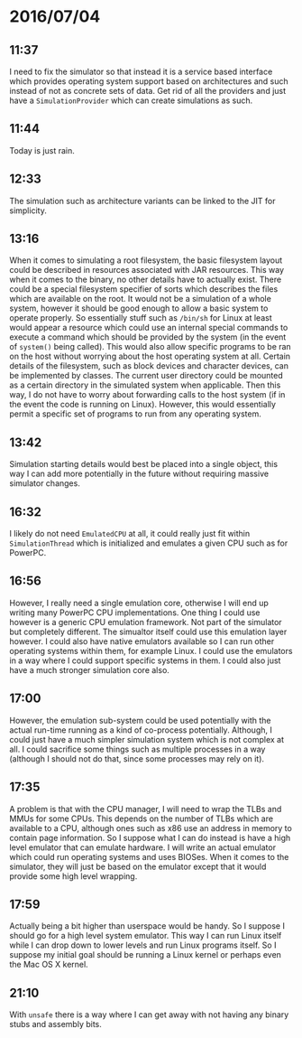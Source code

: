 # 2016/07/04

## 11:37

I need to fix the simulator so that instead it is a service based interface
which provides operating system support based on architectures and such
instead of not as concrete sets of data. Get rid of all the providers and just
have a `SimulationProvider` which can create simulations as such.

## 11:44

Today is just rain.

## 12:33

The simulation such as architecture variants can be linked to the JIT for
simplicity.

## 13:16

When it comes to simulating a root filesystem, the basic filesystem layout
could be described in resources associated with JAR resources. This way when
it comes to the binary, no other details have to actually exist. There could
be a special filesystem specifier of sorts which describes the files which
are available on the root. It would not be a simulation of a whole system,
however it should be good enough to allow a basic system to operate
properly. So essentially stuff such as `/bin/sh` for Linux at least would
appear a resource which could use an internal special commands to execute a
command which should be provided by the system (in the event of `system()`
being called). This would also allow specific programs to be ran on the host
without worrying about the host operating system at all. Certain details of
the filesystem, such as block devices and character devices, can be implemented
by classes. The current user directory could be mounted as a certain directory
in the simulated system when applicable. Then this way, I do not have to
worry about forwarding calls to the host system (if in the event the code is
running on Linux). However, this would essentially permit a specific set of
programs to run from any operating system.

## 13:42

Simulation starting details would best be placed into a single object, this
way I can add more potentially in the future without requiring massive
simulator changes.

## 16:32

I likely do not need `EmulatedCPU` at all, it could really just fit within
`SimulationThread` which is initialized and emulates a given CPU such as for
PowerPC.

## 16:56

However, I really need a single emulation core, otherwise I will end up
writing many PowerPC CPU implementations. One thing I could use however is
a generic CPU emulation framework. Not part of the simulator but completely
different. The simualtor itself could use this emulation layer however. I could
also have native emulators available so I can run other operating systems
within them, for example Linux. I could use the emulators in a way where I
could support specific systems in them. I could also just have a much stronger
simulation core also.

## 17:00

However, the emulation sub-system could be used potentially with the actual
run-time running as a kind of co-process potentially. Although, I could just
have a much simpler simulation system which is not complex at all. I could
sacrifice some things such as multiple processes in a way (although I should
not do that, since some processes may rely on it).

## 17:35

A problem is that with the CPU manager, I will need to wrap the TLBs and MMUs
for some CPUs. This depends on the number of TLBs which are available to a CPU,
although ones such as x86 use an address in memory to contain page information.
So I suppose what I can do instead is have a high level emulator that can
emulate hardware. I will write an actual emulator which could run operating
systems and uses BIOSes. When it comes to the simulator, they will just be
based on the emulator except that it would provide some high level wrapping.

## 17:59

Actually being a bit higher than userspace would be handy. So I suppose I
should go for a high level system emulator. This way I can run Linux itself
while I can drop down to lower levels and run Linux programs itself. So I
suppose my initial goal should be running a Linux kernel or perhaps even the
Mac OS X kernel.

## 21:10

With `unsafe` there is a way where I can get away with not having any
binary stubs and assembly bits.

